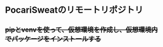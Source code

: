 # PocariSweatのリモートリポジトリ

## ~~pipとvenvを使って、仮想環境を作成し、仮想環境内でパッケージをインストールする~~
<!--

venvは仮想環境が作れるやつ(インストールは多分いらない)
```bash
python -m venv --help
```
を実行すると、helpページが出力されるはず(されたらok)

### 1.仮想環境を作成する。
プロジェクトのディレクトリ(ポカリスウェット)へ行って以下を実行
``` bash
py -m venv env
```

### 2.仮想環境に入る
``` bash
.\env\Scripts\activate
```

### 3.仮想環境にパッケージをインストール(requirement.txtに記述してあるやつがインストールされる)
``` bash
pip install -r requirements.txt
```
実行することで、パッケージを一括インストールできる。

### 補足
- 仮想環境に入る
``` bash
.\env\Scripts\activate
```
- 仮想環境から出る
``` bash
deactivate
```

!-->
